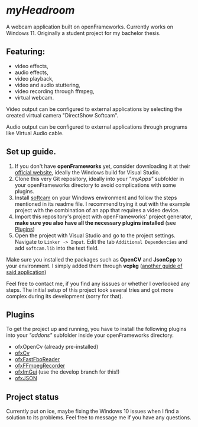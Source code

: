 # *myHeadroom*

A webcam application built on openFrameworks. Currently works on Windows 11. Originally a student project for my bachelor thesis.

## Featuring:
- video effects,
- audio effects,
- video playback,
- video and audio stuttering,
- video recording through ffmpeg,
- virtual webcam.

Video output can be configured to external applications by selecting the created virtual camera "DirectShow Softcam".

Audio output can be configured to external applications through programs like Virtual Audio cable.

## Set up guide.
1. If you don't have **openFrameworks** yet, consider downloading it at their [official website](https://openframeworks.cc/download/), ideally the Windows build for Visual Studio.
2. Clone this very Git repository, ideally into your *"myApps"* subfolder in your openFrameworks directory to avoid complications with some plugins.
3. Install [softcam](https://github.com/tshino/softcam) on your Windows environment and follow the steps mentioned in its readme file. I recommend trying it out with the example project with the combination of an app that requires a video device.
4. Import this repository's project with openFrameworks' project generator, **make sure you also have all the necessary plugins installed** (see [Plugins](#Plugins))
5. Open the project with Visual Studio and go to the project settings. Navigate to `Linker -> Input`. Edit the tab `Additional Dependencies` and add `softcam.lib` into the text field.

Make sure you installed the packages such as **OpenCV** and **JsonCpp** to your environment. I simply added them through **vcpkg** ([another guide of said application](https://youtu.be/0h1lC3QHLHU))

Feel free to contact me, if you find any isssues or whether I overlooked any steps. The initial setup of this project took several tries and got more complex during its development (sorry for that).

## Plugins
To get the project up and running, you have to install the following plugins into your *"addons"* subfolder inside your openFrameworks directory.
- ofxOpenCv (already pre-installed)
- [ofxCv](https://github.com/kylemcdonald/ofxCv)
- [ofxFastFboReader](https://github.com/satoruhiga/ofxFastFboReader)
- [ofxFFmpegRecorder](https://github.com/Furkanzmc/ofxFFmpegRecorder)
- [ofxImGui](https://github.com/jvcleave/ofxImGui/tree/develop) (use the develop branch for this!)
- [ofxJSON](https://github.com/jeffcrouse/ofxJSON)

## Project status
Currently put on ice, maybe fixing the Windows 10 issues when I find a solution to its problems. Feel free to message me if you have any questions.
